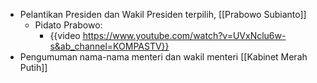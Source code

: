 - Pelantikan Presiden dan Wakil Presiden terpilih, [[Prabowo Subianto]]
	- Pidato Prabowo:
		- {{video https://www.youtube.com/watch?v=UVxNclu6w-s&ab_channel=KOMPASTV}}
- Pengumuman nama-nama menteri dan wakil menteri [[Kabinet Merah Putih]]